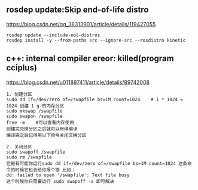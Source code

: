 ## rosdep update:Skip end-of-life distro
https://blog.csdn.net/qq_38313901/article/details/119427055
```
rosdep update --include-eol-distros
rosdep install -y --from-paths src --ignore-src --rosdistro kinetic
```

## c++: internal compiler ereor: killed(program cciplus)
https://blog.csdn.net/u011897411/article/details/89742008
```
1. 创建分区
sudo dd if=/dev/zero of=/swapfile bs=1M count=1024    # 1 * 1024 = 1024 创建 1 g 的内存分区
sudo mkswap /swapfile
sudo swapon /swapfile
free -m    #可以查看内存使用
创建完交换分区之后就可以继续编译
编译完之后记得用以下命令关闭交换分区

2. 关闭分区
sudo swapoff /swapfile
sudo rm /swapfile
但是有可能你运行sudo dd if=/dev/zero of=/swapfile bs=1M count=1024 这条命令的时候它也会给你报个错 比如：
dd: failed to open '/swapfile': Text file busy
这个时候你只需要运行 sudo swapoff -a 即可解决
```




